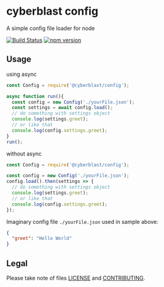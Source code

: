 # cyberblast config

A simple config file loader for node

[![Build Status](https://travis-ci.org/cyberblast/config.svg?branch=dev)](https://travis-ci.org/cyberblast/config)
[![npm version](https://badge.fury.io/js/%40cyberblast%2Fconfig.svg)](https://badge.fury.io/js/%40cyberblast%2Fconfig)

## Usage

using async
```js
const Config = require('@cyberblast/config');

async function run(){
  const config = new Config('./yourFile.json');
  const settings = await config.load();
  // do something with settings object
  console.log(settings.greet);
  // or like that
  console.log(config.settings.greet);
}
run();
```

without async
```js
const Config = require('@cyberblast/config');

const config = new Config('./yourFile.json');
config.load().then(settings => {
  // do something with settings object
  console.log(settings.greet);
  // or like that
  console.log(config.settings.greet);
});
```

Imaginary config file `./yourFile.json` used in sample above:
```json
{
  "greet": "Hello World"
}
```

## Legal

Please take note of files [LICENSE](https://raw.githubusercontent.com/cyberblast/config/master/LICENSE) and [CONTRIBUTING](https://raw.githubusercontent.com/cyberblast/config/master/CONTRIBUTING).
